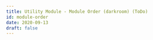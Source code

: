 ```yaml
---
title: Utility Module - Module Order (darkroom) (ToDo)
id: module-order
date: 2020-09-13
draft: false
---
```


